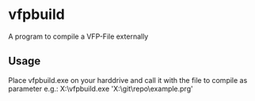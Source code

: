 # vfpbuild
A program to compile a VFP-File externally
## Usage
Place vfpbuild.exe on your harddrive and call it with the file to compile as parameter
e.g.: X:\vfpbuild.exe 'X:\git\repo\example.prg'
